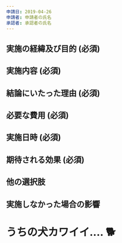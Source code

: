 ```yaml
---
申請日: 2019-04-26
申請者: 申請者の氏名
承認者: 承認者の氏名
---
```


## 実施の経緯及び目的 (必須)

## 実施内容 (必須)

## 結論にいたった理由 (必須)

## 必要な費用 (必須)

## 実施日時 (必須)

## 期待される効果 (必須)

## 他の選択肢

## 実施しなかった場合の影響

# うちの犬カワイイ.... :dog2:
